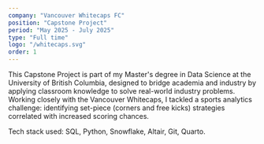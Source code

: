 ```yaml
---
company: "Vancouver Whitecaps FC"
position: "Capstone Project"
period: "May 2025 - July 2025"
type: "Full time"
logo: "/whitecaps.svg"
order: 1
---
```


This Capstone Project is part of my Master's degree in Data Science at the University of British Columbia, designed to bridge academia and industry by applying classroom knowledge to solve real-world industry problems. Working closely with the Vancouver Whitecaps, I tackled a sports analytics challenge: identifying set-piece (corners and free kicks) strategies correlated with increased scoring chances.

Tech stack used: SQL, Python, Snowflake, Altair, Git, Quarto.